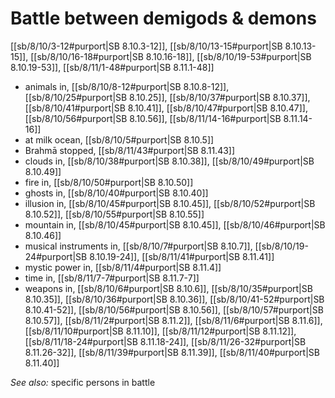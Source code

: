 # Battle between demigods & demons

[[sb/8/10/3-12#purport|SB 8.10.3-12]], [[sb/8/10/13-15#purport|SB 8.10.13-15]], [[sb/8/10/16-18#purport|SB 8.10.16-18]], [[sb/8/10/19-53#purport|SB 8.10.19-53]], [[sb/8/11/1-48#purport|SB 8.11.1-48]]

* animals in, [[sb/8/10/8-12#purport|SB 8.10.8-12]], [[sb/8/10/25#purport|SB 8.10.25]], [[sb/8/10/37#purport|SB 8.10.37]], [[sb/8/10/41#purport|SB 8.10.41]], [[sb/8/10/47#purport|SB 8.10.47]], [[sb/8/10/56#purport|SB 8.10.56]], [[sb/8/11/14-16#purport|SB 8.11.14-16]]
* at milk ocean, [[sb/8/10/5#purport|SB 8.10.5]]
* Brahmā stopped, [[sb/8/11/43#purport|SB 8.11.43]]
* clouds in, [[sb/8/10/38#purport|SB 8.10.38]], [[sb/8/10/49#purport|SB 8.10.49]]
* fire in, [[sb/8/10/50#purport|SB 8.10.50]]
* ghosts in, [[sb/8/10/40#purport|SB 8.10.40]]
* illusion in, [[sb/8/10/45#purport|SB 8.10.45]], [[sb/8/10/52#purport|SB 8.10.52]], [[sb/8/10/55#purport|SB 8.10.55]]
* mountain in, [[sb/8/10/45#purport|SB 8.10.45]], [[sb/8/10/46#purport|SB 8.10.46]]
* musical instruments in, [[sb/8/10/7#purport|SB 8.10.7]], [[sb/8/10/19-24#purport|SB 8.10.19-24]], [[sb/8/11/41#purport|SB 8.11.41]]
* mystic power in, [[sb/8/11/4#purport|SB 8.11.4]]
* time in, [[sb/8/11/7-7#purport|SB 8.11.7-7]]
* weapons in, [[sb/8/10/6#purport|SB 8.10.6]], [[sb/8/10/35#purport|SB 8.10.35]], [[sb/8/10/36#purport|SB 8.10.36]], [[sb/8/10/41-52#purport|SB 8.10.41-52]], [[sb/8/10/56#purport|SB 8.10.56]], [[sb/8/10/57#purport|SB 8.10.57]], [[sb/8/11/2#purport|SB 8.11.2]], [[sb/8/11/6#purport|SB 8.11.6]], [[sb/8/11/10#purport|SB 8.11.10]], [[sb/8/11/12#purport|SB 8.11.12]], [[sb/8/11/18-24#purport|SB 8.11.18-24]], [[sb/8/11/26-32#purport|SB 8.11.26-32]], [[sb/8/11/39#purport|SB 8.11.39]], [[sb/8/11/40#purport|SB 8.11.40]]

*See also:* specific persons in battle
